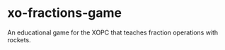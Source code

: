 xo-fractions-game
=================

An educational game for the XOPC that teaches fraction operations with rockets.
